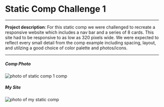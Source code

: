 # Static Comp Challenge 1 
---
**Project description**: For this static comp we were challenged to recreate a responsive website which includes a nav bar and a series of 8 cards. This site had to be responsive to as low as 320 pixels wide. We were expected to reflect every small detail from the comp example including spacing, layout, and utilzing a good choice of color palette and photos/icons. 

---
##### Comp Photo 
![photo of static comp 1 comp](static-comp-1/images/project-comp.jpg)
##### My Site 
![photo of my static comp]( )
